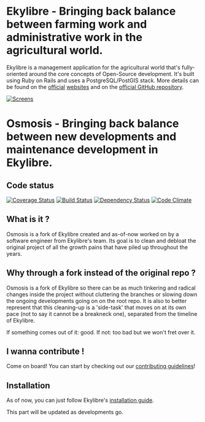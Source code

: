# Ekylibre - Bringing back balance between farming work and administrative work in the agricultural world.

Ekylibre is a management application for the agricultural world that's fully-oriented around the core concepts of Open-Source development.
It's built using Ruby on Rails and uses a PostgreSQL/PostGIS stack.
More details can be found on the [official](http://ekylibre.com/en) [websites](http://ekylibre.org/en) and on the [official GitHub repository](http://github.com/ekylibre/ekylibre).

[![Screens](https://raw.github.com/ekylibre/ekylibre/2-0-stable/doc/screenshots/screens.jpg)](https://raw.github.com/ekylibre/ekylibre/2-0-stable/doc/screenshots/screens.png)

# Osmosis - Bringing back balance between new developments and maintenance development in Ekylibre.

## Code status

[![Coverage Status](https://coveralls.io/repos/github/Aquaj/osmosis/badge.svg?branch=master)](https://coveralls.io/github/Aquaj/osmosis?branch=master)
[![Build Status](https://travis-ci.org/Aquaj/osmosis.svg?branch=master!:https://travis-ci.org/Aquaj/osmosis)](https://travis-ci.org/Aquaj/osmosis)
[![Dependency Status](https://gemnasium.com/badges/github.com/Aquaj/osmosis.svg)](https://gemnasium.com/github.com/Aquaj/osmosis)
[![Code Climate](https://codeclimate.com/github/Aquaj/osmosis/badges/gpa.svg)](https://codeclimate.com/github/Aquaj/osmosis)


## What is it ?
Osmosis is a fork of Ekylibre created and as-of-now worked on by a software engineer from Ekylibre's team.
Its goal is to clean and debloat the original project of all the growth pains that have piled up throughout the years.

## Why through a fork instead of the original repo ?
Osmosis is a fork of Ekylibre so there can be as much tinkering and radical changes inside the project without cluttering the branches or slowing down the ongoing developments going on on the root repo.
It is also to better represent that this cleaning-up is a 'side-task' that moves on at its own pace (not to say it cannot be a breakneck one), separated from the timeline of Ekylibre.

If something comes out of it: good. If not: too bad but we won't fret over it.

## I wanna contribute !

Come on board! You can start by checking out our [contributing guidelines](http://github.com/Aquaj/osmosis/CONTRIBUTING.md)!

## Installation

As of now, you can just follow Ekylibre's [installation guide](https://github.com/ekylibre/ekylibre/#installation).

This part will be updated as developments go.